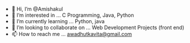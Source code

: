 - 👋 Hi, I’m @Amishakul
- 👀 I’m interested in ... C Programming, Java, Python
- 🌱 I’m currently learning ... Python, java
- 💞️ I’m looking to collaborate on ... Web Development Projects (front end) 
- 📫 How to reach me ... awadhutkavita@gmail.com 

<!---
Amishakul/Amishakul is a ✨ special ✨ repository because its `README.md` (this file) appears on your GitHub profile.
You can click the Preview link to take a look at your changes.
--->
